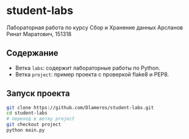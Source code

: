 # student-labs
Лабораторная работа по курcу Сбор и Хранение данных
Арсланов Ринат Маратович, 151318

## Содержание
- Ветка `labs`: содержит лабораторные работы по Python.
- Ветка `project`: пример проекта с проверкой flake8 и PEP8.

## Запуск проекта
```bash
git clone https://github.com/Dlameros/student-labs.git
cd student-labs
# переход в ветку project
git checkout project
python main.py
